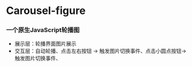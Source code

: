# Carousel-figure
### 一个原生JavaScript轮播图
* 展示层：轮播界面图片展示
* 交互层：自动轮播、点击左右按钮 -> 触发图片切换事件、点击小圆点按钮-> 触发图片切换事件、

